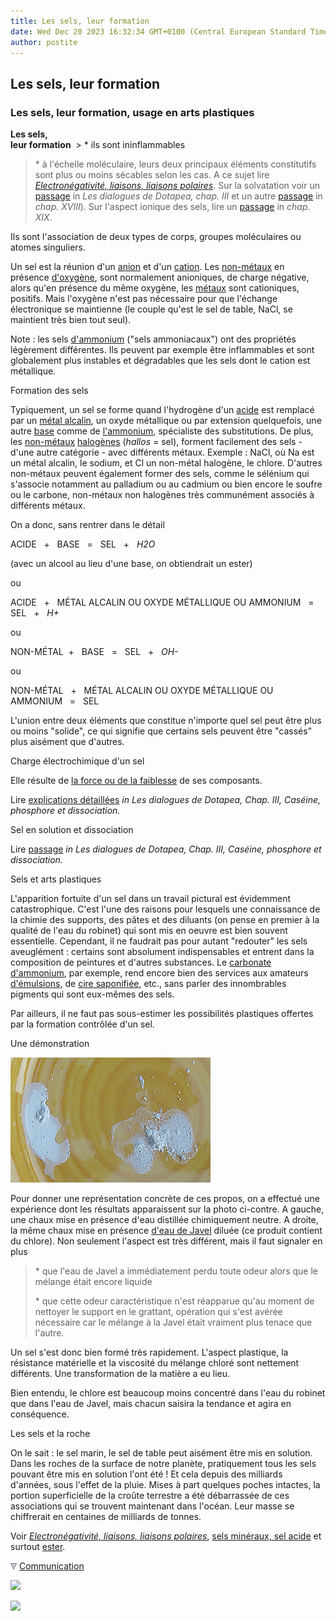 ```yaml
---
title: Les sels, leur formation
date: Wed Dec 20 2023 16:32:34 GMT+0100 (Central European Standard Time)
author: postite
---
```


## Les sels, leur formation
### Les sels, leur formation, usage en arts plastiques
 **Les sels,  
leur formation**  > \* ils sont ininflammables
> 
> \* à l'échelle moléculaire, leurs deux principaux éléments constitutifs sont plus ou moins sécables selon les cas. A ce sujet lire _[Electronégativité, liaisons, liaisons polaires](electronega.html)_. Sur la solvatation voir un [passage](chap03caseine.html#mesuredissociations) in _Les dialogues de Dotapea, chap. III_ et un autre [passage](chap17electrolyseions.html#selsbarrieredeau) in _chap. XVIII_). Sur l'aspect ionique des sels, lire un [passage](chap19oxydationsmetaux.html) in _chap. XIX_.

Ils sont l'association de deux types de corps, groupes moléculaires ou atomes singuliers.

Un sel est la réunion d'un [anion](anion.html) et d'un [cation](cation.html). Les [non-métaux](nonmetaux.html) en présence [d'oxygène](oxygene.html), sont normalement anioniques, de charge négative, alors qu'en présence du même oxygène, les [métaux](metal.html) sont cationiques, positifs. Mais l'oxygène n'est pas nécessaire pour que l'échange électronique se maintienne (le couple qu'est le sel de table, NaCl, se maintient très bien tout seul).

Note : les sels [d'ammonium](ammonium.html) ("sels ammoniacaux") ont des propriétés légèrement différentes. Ils peuvent par exemple être inflammables et sont globalement plus instables et dégradables que les sels dont le cation est métallique.

Formation des sels

Typiquement, un sel se forme quand l'hydrogène d'un [acide](acides.html) est remplacé par un [métal alcalin](alcalin.html#metauxalcalins), un oxyde métallique ou par extension quelquefois, une autre [base](base.html) comme de [l'ammonium](ammonium.html), spécialiste des substitutions. De plus, les [non-métaux](nonmetaux.html) [halogènes](annexe1.html#halogene) (_hallos_ \= sel), forment facilement des sels - d'une autre catégorie - avec différents métaux. Exemple : NaCl, où Na est un métal alcalin, le sodium, et Cl un non-métal halogène, le chlore. D'autres non-métaux peuvent également former des sels, comme le sélénium qui s'associe notamment au palladium ou au cadmium ou bien encore le soufre ou le carbone, non-métaux non halogènes très communément associés à différents métaux.

On a donc, sans rentrer dans le détail

ACIDE   +   BASE   \=   SEL   +   _H2O_

(avec un alcool au lieu d'une base, on obtiendrait un ester)

ou

ACIDE   +   MÉTAL ALCALIN OU OXYDE MÉTALLIQUE OU AMMONIUM   \=   SEL   +   _H+_

ou

NON-MÉTAL  +   BASE   \=   SEL   +   _OH-_

ou

NON-MÉTAL   +   MÉTAL ALCALIN OU OXYDE MÉTALLIQUE OU AMMONIUM   \=   SEL

L'union entre deux éléments que constitue n'importe quel sel peut être plus ou moins "solide", ce qui signifie que certains sels peuvent être "cassés" plus aisément que d'autres.

Charge électrochimique d'un sel

Elle résulte de [la force ou de la faiblesse](chap03caseine.html#forcefaiblesse) de ses composants.

Lire [explications détaillées](chap03caseine.html#chargesels) _in Les dialogues de Dotapea, Chap. III, Caséine, phosphore et dissociation._

Sel en solution et dissociation

Lire [passage](chap03caseine.html#mesuredissociations) _in Les dialogues de Dotapea, Chap. III, Caséine, phosphore et dissociation._

Sels et arts plastiques

L'apparition fortuite d'un sel dans un travail pictural est évidemment catastrophique. C'est l'une des raisons pour lesquels une connaissance de la chimie des supports, des pâtes et des diluants (on pense en premier à la qualité de l'eau du robinet) qui sont mis en oeuvre est bien souvent essentielle. Cependant, il ne faudrait pas pour autant "redouter" les sels aveuglément : certains sont absolument indispensables et entrent dans la composition de peintures et d'autres substances. Le [carbonate d'ammonium](carboammonium.html), par exemple, rend encore bien des services aux amateurs [d'émulsions](liantsemulsions.html), de [cire saponifiée](cires.html#ciresaponifiee), etc., sans parler des innombrables pigments qui sont eux-mêmes des sels.

Par ailleurs, il ne faut pas sous-estimer les possibilités plastiques offertes par la formation contrôlée d'un sel.

Une démonstration

![](images/chauxeaujavel.jpg)

Pour donner une représentation concrète de ces propos, on a effectué une expérience dont les résultats apparaissent sur la photo ci-contre. A gauche, une chaux mise en présence d'eau distillée chimiquement neutre. A droite, la même chaux mise en présence [d'eau de Javel](ijk.html#javel) diluée (ce produit contient du chlore). Non seulement l'aspect est très différent, mais il faut signaler en plus

> \* que l'eau de Javel a immédiatement perdu toute odeur alors que le mélange était encore liquide
> 
> \* que cette odeur caractéristique n'est réapparue qu'au moment de nettoyer le support en le grattant, opération qui s'est avérée nécessaire car le mélange à la Javel était vraiment plus tenace que l'autre.

Un sel s'est donc bien formé très rapidement. L'aspect plastique, la résistance matérielle et la viscosité du mélange chloré sont nettement différents. Une transformation de la matière a eu lieu.

Bien entendu, le chlore est beaucoup moins concentré dans l'eau du robinet que dans l'eau de Javel, mais chacun saisira la tendance et agira en conséquence.

Les sels et la roche

On le sait : le sel marin, le sel de table peut aisément être mis en solution.  
Dans les roches de la surface de notre planète, pratiquement tous les sels pouvant être mis en solution l'ont été ! Et cela depuis des milliards d'années, sous l'effet de la pluie. Mises à part quelques poches intactes, la portion superficielle de la croûte terrestre a été débarrassée de ces associations qui se trouvent maintenant dans l'océan. Leur masse se chiffrerait en centaines de milliards de tonnes.

Voir _[Electronégativité, liaisons, liaisons polaires](electronega.html)_, [sels minéraux, sel acide](selsmineraux.html) et surtout [ester](ester.html).



![](images/flechebas.gif) [Communication](http://www.artrealite.com/annonceurs.htm) 

[![](https://cbonvin.fr/sites/regie.artrealite.com/visuels/campagne1.png)](index-2.html#20131014)

![](https://cbonvin.fr/sites/regie.artrealite.com/visuels/campagne2.png)